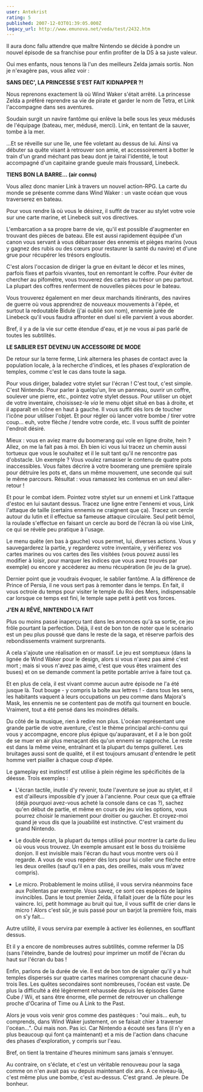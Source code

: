 ```yaml
---
user: Antekrist
rating: 5
published: 2007-12-03T01:39:05.000Z
legacy_url: http://www.emunova.net/veda/test/2432.htm
---
```

Il aura donc fallu attendre que maître Nintendo se décide à pondre un nouvel épisode de sa franchise pour enfin profiter de la DS à sa juste valeur.  

Oui mes enfants, nous tenons là l'un des meilleurs Zelda jamais sortis. Non je n'exagère pas, vous allez voir :  

  

**SANS DEC', LA PRINCESSE S'EST FAIT KIDNAPPER ?!**  

Nous reprenons exactement là où Wind Waker s'était arrêté. La princesse Zelda a préféré reprendre sa vie de pirate et garder le nom de Tetra, et Link l'accompagne dans ses aventures.  

Soudain surgit un navire fantôme qui enlève la belle sous les yeux médusés de l'équipage (bateau, mer, médusé, merci). Link, en tentant de la sauver, tombe à la mer.  

...Et se réveille sur une île, une fée voletant au dessus de lui. Ainsi va débuter sa quête visant à retrouver son amie, et accessoirement à botter le train d'un grand méchant pas beau dont je tairai l'identité, le tout accompagné d'un capitaine grande gueule mais froussard, Linebeck.  

  

**TIENS BON LA BARRE... (air connu)**  

Vous allez donc manier Link à travers un nouvel action-RPG. La carte du monde se présente comme dans Wind Waker : un vaste océan que vous traverserez en bateau.  

Pour vous rendre là où vous le désirez, il suffit de tracer au stylet votre voie sur une carte marine, et Linebeck suit vos directives.  

L'embarcation a sa propre barre de vie, qu'il est possible d'augmenter en trouvant des pièces de bateau. Elle est aussi rapidement équipée d'un canon vous servant à vous débarrasser des ennemis et pièges marins (vous y gagnez des rubis ou des cœurs pour restaurer la santé du navire) et d'une grue pour récupérer les trésors engloutis.  

C'est alors l'occasion de diriger la grue en évitant le décor et les mines, parfois fixes et parfois vivantes, tout en remontant le coffre. Pour éviter de chercher au pifomètre, vous trouverez des cartes au trésor un peu partout. La plupart des coffres renferment de nouvelles pièces pour le bateau.   

Vous trouverez également en mer deux marchands itinérants, des navires de guerre où vous apprendrez de nouveaux mouvements à l'épée, et surtout la redoutable Bidule (j'ai oublié son nom), ennemie jurée de Linebeck qu'il vous faudra affronter en duel si elle parvient à vous aborder.  

Bref, il y a de la vie sur cette étendue d'eau, et je ne vous ai pas parlé de toutes les subtilités.  

  

**LE SABLIER EST DEVENU UN ACCESSOIRE DE MODE**  

De retour sur la terre ferme, Link alternera les phases de contact avec la population locale, à la recherche d'indices, et les phases d'exploration de temples, comme c'est le cas dans toute la saga.  

Pour vous diriger, baladez votre stylet sur l'écran ! C'est tout, c'est simple. C'est Nintendo. Pour parler à quelqu'un, lire un panneau, ouvrir un coffre, soulever une pierre, etc., pointez votre stylet dessus. Pour utiliser un objet de votre inventaire, choisissez-le _via_ le menu objet situé en bas à droite, et il apparaît en icône en haut à gauche. Il vous suffit dès lors de toucher l'icône pour utiliser l'objet. Et pour régler où lancer votre bombe / tirer votre coup... euh, votre flèche / tendre votre corde, etc. Il vous suffit de pointer l'endroit désiré.  

Mieux : vous en aviez marre du boomerang qui vole en ligne droite, hein ? Allez, on me la fait pas à moi. Eh bien ici vous lui tracez un chemin aussi tortueux que vous le souhaitez et il le suit tant qu'il ne rencontre pas d'obstacle. Un exemple ? Vous voulez ramasser le contenu de quatre pots inaccessibles. Vous faites décrire à votre boomerang une première spirale pour détruire les pots et, dans un même mouvement, une seconde qui suit le même parcours. Résultat : vous ramassez les contenus en un seul aller-retour !  

Et pour le combat idem. Pointez votre stylet sur un ennemi et Link l'attaque d'estoc en lui sautant dessus. Tracez une ligne entre l'ennemi et vous, Link l'attaque de taille (certains ennemis ne craignent que ça). Tracez un cercle autour du lutin et il effectue sa fameuse attaque circulaire. Seul petit bémol, la roulade s'effectue en faisant un cercle au bord de l'écran là où vise Link, ce qui se révèle peu pratique à l'usage.  

Le menu quête (en bas à gauche) vous permet, lui, diverses actions. Vous y sauvegarderez la partie, y regarderez votre inventaire, y vérifierez vos cartes marines ou vos cartes des îles visitées (vous pouvez aussi les modifier à loisir, pour marquer les indices que vous avez trouvés par exemple) ou encore y accèderez au menu récupération (le jeu de la grue).  

Dernier point que je voudrais évoquer, le sablier fantôme. A la différence de Prince of Persia, il ne vous sert pas à remonter dans le temps. En fait, il vous octroie du temps pour visiter le temple du Roi des Mers, indispensable car lorsque ce temps est fini, le temple sape petit à petit vos forces.  

  

**J'EN AI RÊVÉ, NINTENDO L'A FAIT**  

Plus ou moins passé inaperçu tant dans les annonces qu'à sa sortie, ce jeu frôle pourtant la perfection. Déjà, il est de bon ton de noter que le scénario est un peu plus poussé que dans le reste de la saga, et réserve parfois des rebondissements vraiment surprenants.  

  

A cela s'ajoute une réalisation en or massif. Le jeu est somptueux (dans la lignée de Wind Waker pour le design, alors si vous n'avez pas aimé c'est mort ; mais si vous n'avez pas aimé, c'est que vous êtes vraiment des buses) et on se demande comment la petite portable arrive à faire tout ça.  

Et en plus de cela, il est vivant comme aucun autre épisode ne l'a été jusque là. Tout bouge - y compris la boîte aux lettres ! - dans tous les sens, les habitants vaquent à leurs occupations un peu comme dans Majora's Mask, les ennemis ne se contentent pas de motifs qui tournent en boucle. Vraiment, tout a été pensé dans les moindres détails.  

Du côté de la musique, rien à redire non plus. L'océan représentant une grande partie de votre aventure, c'est le thème principal archi-connu qui vous y accompagne, encore plus épique qu'auparavant, et il a le bon goût de se muer en air plus menaçant dès qu'un ennemi se rapproche. Le reste est dans la même veine, entraînant et la plupart du temps guilleret. Les bruitages aussi sont de qualité, et il est toujours amusant d'entendre le petit homme vert piailler à chaque coup d'épée.  

  

Le gameplay est instinctif est utilise à plein régime les spécificités de la déesse. Trois exemples :   

- L'écran tactile, inutile d'y revenir, toute l'aventure se joue au stylet, et il est d'ailleurs impossible d'y jouer à l'ancienne. Pour ceux que ça effraie (déjà pourquoi avez-vous acheté la console dans ce cas ?), sachez qu'en début de partie, et même en cours de jeu _via_ les options, vous pourrez choisir le maniement pour droitier ou gaucher. Et croyez-moi quand je vous dis que la jouabilité est instinctive. C'est vraiment du grand Nintendo.  

- Le double écran, la plupart du temps utilisé pour montrer la carte du lieu où vous vous trouvez. Un exemple amusant est le boss du troisième donjon. Il est invisible mais l'écran du haut vous montre vers où il regarde. A vous de vous repérer dès lors pour lui coller une flèche entre les deux oreilles (sauf qu'il en a pas, des oreilles, mais vous m'avez compris).  

- Le micro. Probablement le moins utilisé, il vous servira néanmoins face aux Pollentas par exemple. Vous savez, ce sont ces espèces de lapins invincibles. Dans le tout premier Zelda, il fallait jouer de la flûte pour les vaincre. Ici, petit hommage au bruit qui tue, il vous suffit de crier dans le micro ! Alors c'est sûr, je suis passé pour un barjot la première fois, mais on s'y fait...  

Autre utilité, il vous servira par exemple à activer les éoliennes, en soufflant dessus.  

Et il y a encore de nombreuses autres subtilités, comme refermer la DS (sans l'éteindre, bande de loutres) pour imprimer un motif de l'écran du haut sur l'écran du bas !  

  

Enfin, parlons de la durée de vie. Il est de bon ton de signaler qu'il y a huit temples dispersés sur quatre cartes marines comprenant chacune deux-trois îles. Les quêtes secondaires sont nombreuses, l'océan est vaste. De plus la difficulté a été légèrement rehaussée depuis les épisodes Game Cube / Wii, et sans être énorme, elle permet de retrouver un challenge proche d'Ocarina of Time ou A Link to the Past.  

Alors je vous vois venir gros comme des pastèques : "oui mais... euh, tu comprends, dans Wind Waker justement, on se faisait chier à traverser l'océan...". Oui mais non. Pas ici. Car Nintendo a écouté ses fans (il n'y en a plus beaucoup qui font ça maintenant) et a mis de l'action dans chacune des phases d'exploration, y compris sur l'eau.  

Bref, on tient la trentaine d'heures minimum sans jamais s'ennuyer.  

Au contraire, on s'éclate, et c'est un véritable renouveau pour la saga comme on n'en avait pas vu depuis maintenant dix ans. A ce niveau-là, c'est même plus une bombe, c'est au-dessus. C'est grand. Je pleure. De bonheur.